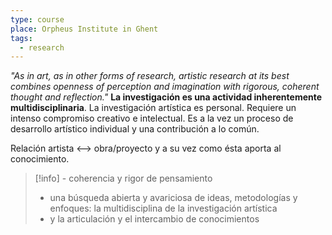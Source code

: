```yaml
---
type: course
place: Orpheus Institute in Ghent
tags:
  - research
---
```

*"As in art, as in other forms of research, artistic research at its best combines openness of perception and imagination with rigorous, coherent thought and reflection."*
**La investigación es una actividad inherentemente multidisciplinaria**.
La investigación artística es personal. Requiere un intenso compromiso creativo e intelectual. Es a la vez un proceso de desarrollo artístico individual y una contribución a lo común.

Relación artista <--> obra/proyecto y a su vez como ésta aporta al conocimiento.

> [!info] - coherencia y rigor de pensamiento
> - una búsqueda abierta y avariciosa de ideas, metodologías y enfoques: la multidisciplina de la investigación artística
> - y la articulación y el intercambio de conocimientos


